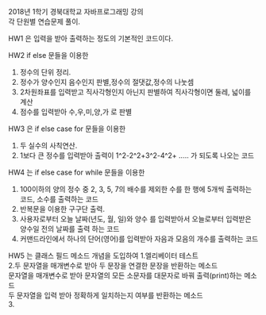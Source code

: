 2018년 1학기 경북대학교 자바프로그래밍 강의  
각 단원별 연습문제 풀이.

  HW1 은 입력을 받아 출력하는 정도의 기본적인 코드이다. 
  
  HW2 if else 문들을 이용한
   1. 정수의 단위 정리.  
   2. 정수가 양수인지 음수인지 판별,정수의 절댓값,정수의 나눗셈  
   3. 2차원좌표를 입력받고 직사각형인지 아닌지 판별하여 직사각형이면 둘레, 넓이를 계산  
   4. 점수를 입력받아 수,우,미,양,가 로 판별  
  
 HW3 은 if else case for 문들을 이용한  
  1. 두 실수의 사칙연산.
  2. 1보다 큰 정수를 입력받아 출력이 1^2-2^2+3^2-4^2+ ..... 가 되도록 나오는 코드       
  
 HW4 는  if else case for while 문들을 이용한
  1. 100이하의 양의 정수 중 2, 3, 5, 7의 배수를 제외한 수를 한 행에 5개씩 출력하는 코드, 소수를 출력하는 코드  
  2. 반복문을 이용한 구구단 출력.
  3. 사용자로부터 오늘 날짜(년도, 월, 일)와 양수 를 입력받아서 오늘로부터 입력받은 양수일 전의 날짜를 출력 하는 코드 
  4. 커맨드라인에서 하나의 단어(영어)를 입력받아 자음과 모음의 개수를 출력하는 코드 
 
 HW5 는 클래스 필드 메소드 개념을 도입하여 
   1.엘리베이터 테스트  
   2.두 문자열을 매개변수로 받아 두 문장을 연결한 문장을 반환하는 메소드  
    문자열을 매개변수로 받아 문자열의 모든 소문자를 대문자로 바꿔 출력(print)하는 메소드  
    두 문자열을 입력 받아 정확하게 일치하는지 여부를 반환하는 메소드  
   3.  
